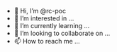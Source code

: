 - 👋 Hi, I’m @rc-poc
- 👀 I’m interested in ...
- 🌱 I’m currently learning ...
- 💞️ I’m looking to collaborate on ...
- 📫 How to reach me ...

<!---
rc-poc/rc-poc is a ✨ special ✨ repository because its `README.md` (this file) appears on your GitHub profile.
You can click the Preview link to take a look at your changes.
--->
